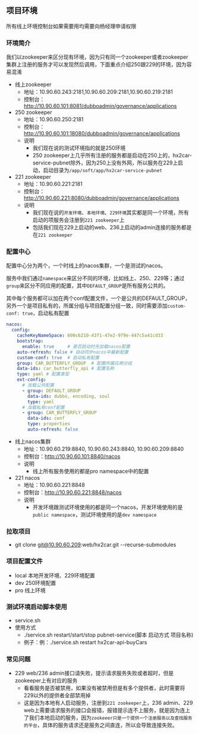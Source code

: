 ## 项目环境

所有线上环境控制台如果需要用均需要向杨经理申请权限

### 环境简介

我们以zookeeper来区分现有环境，因为只有同一个zookeeper或者zookeeper集群上注册的服务才可以发现然后调用，下面重点介绍250跟229的环境，因为容易混淆

- 线上zookeeper
    - 地址：10.90.60.243:2181,10.90.60.209:2181,10.90.60.219:2181
    - 控制台：http://10.90.60.101:8081/dubboadmin/governance/applications
- 250 zookeeper
    - 地址：10.90.60.250:2181
    - 控制台：http://10.90.60.101:18080/dubboadmin/governance/applications
    - 说明
        - 我们现在说的测试环境指的就是250环境
        - 250 zookeeper上几乎所有注册的服务都是启动在250上的，hx2car-service-pubnet除外，因为250上没有外网，所以服务在229上启动，启动目录为`/app/soft/app/hx2car-service-pubnet`
- 221 zookeeper
    - 地址：10.90.60.221:2181
    - 控制台：http://10.90.60.221:8080/dubboadmin/governance/applications
    - 说明
        - 我们现在说的`开发环境`、`本地环境`、`229环境`其实都是同一个环境，所有启动的项服务会注册到`221 zookeeper`上
        - 包括我们现在229上启动的web、236上启动的admin连接的服务都是在`221 zookeeper`

### 配置中心

配置中心分为两个，一个时线上的nacos集群，一个是测试的nacos。

服务中我们通过`namespace`来区分不同的环境，比如线上、250、229等；通过`group`来区分不同应用的配置，其中`DEFAULT_GROUP`是所有服务公共的。

其中每个服务都可以加在两个conf配置文件，一个是公共的DEFAULT_GROUP，另外一个是项目私有的，所属分组与项目配置分组一致，同时需要添加`custom-conf: true`，启动私有配置

```yaml
nacos:
  config:
    cacheKeyNameSpace: 600c6210-43f1-47e2-979e-447c5a41cd33
    bootstrap:
      enable: true     # 是否启动时先加载nacos配置
    auto-refresh: false # 自动同步nacos中最新配置
    custom-conf: true  # 启动私有配置
    group: CAR_BUTTERFLY_GROUP  # 配置所属应用分组
    data-ids: car_butterfly_api # 配置名称
    type: yaml # 配置类型
    ext-config:
      # 加载公共配置
      - group: DEFAULT_GROUP
        data-ids: dubbo, encoding, soul
        type: yaml
      # 加载私有conf配置
      - group: CAR_BUTTERFLY_GROUP
        data-ids: conf
        type: properties
        auto-refresh: false
```

- 线上nacos集群
    - 地址：10.90.60.219:8840, 10.90.60.243:8840, 10.90.60.209:8840
    - 控制台：http://10.90.60.101:8840/nacos
    - 说明
        - 线上所有服务使用的都是pro namespace中的配置
- 221 nacos
    - 地址：10.90.60.221:8848
    - 控制台：http://10.90.60.221:8848/nacos
    - 说明
        - 开发环境跟测试环境使用的都是同一个nacos，开发环境使用的是`public namespace`，测试环境使用的是`dev namespace`

### 拉取项目

- git clone git@10.90.60.209:web/hx2car.git --recurse-submodules

### 项目配置文件

- local 本地开发环境、229环境配置
- dev 250环境配置
- pro 线上环境

### 测试环境启动脚本使用

- service.sh
- 使用方式
    - ./service.sh restart/start/stop pubnet-service(脚本 启动方式 项目名称)
    - 例子：例：./service.sh restart hx2car-api-buyCars

### 常见问题

- 229 web/236 admin接口请失败，提示请求服务失败或者超时，但是zookeeper上有对应的服务
    - 看看服务是否被禁用，如果没有被禁用但是有多个提供者，此时需要将229以外的提供者全部禁用掉
    - 这是因为本地有人启动服务，注册到`221 zookeeper`上，236 admin、229 web上需要请求服务的接口会报错，报错提示连不上服务，就是因为连上了我们本地启动的服务，因为`zookeeer只是一个提供一个注册服务以及查找服务的平台`，具体的服务请求还是服务之间直连，所以会导致连接失败。